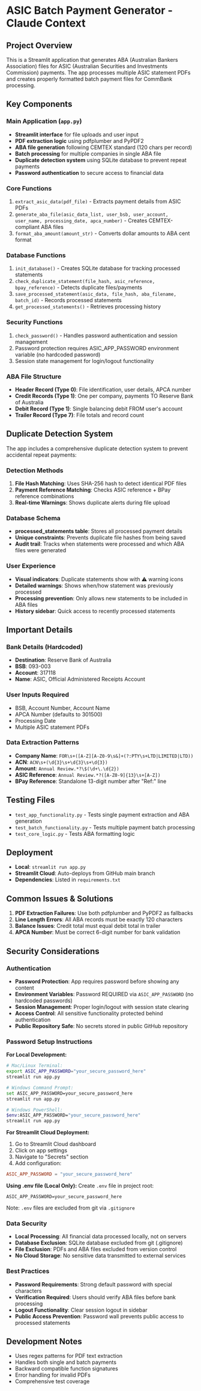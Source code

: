 # ASIC Batch Payment Generator - Claude Context

## Project Overview

This is a Streamlit application that generates ABA (Australian Bankers Association) files for ASIC (Australian Securities and Investments Commission) payments. The app processes multiple ASIC statement PDFs and creates properly formatted batch payment files for CommBank processing.

## Key Components

### Main Application (`app.py`)
- **Streamlit interface** for file uploads and user input
- **PDF extraction logic** using pdfplumber and PyPDF2
- **ABA file generation** following CEMTEX standard (120 chars per record)
- **Batch processing** for multiple companies in single ABA file
- **Duplicate detection system** using SQLite database to prevent repeat payments
- **Password authentication** to secure access to financial data

### Core Functions
1. `extract_asic_data(pdf_file)` - Extracts payment details from ASIC PDFs
2. `generate_aba_file(asic_data_list, user_bsb, user_account, user_name, processing_date, apca_number)` - Creates CEMTEX-compliant ABA files
3. `format_aba_amount(amount_str)` - Converts dollar amounts to ABA cent format

### Database Functions
1. `init_database()` - Creates SQLite database for tracking processed statements
2. `check_duplicate_statement(file_hash, asic_reference, bpay_reference)` - Detects duplicate files/payments
3. `save_processed_statement(asic_data, file_hash, aba_filename, batch_id)` - Records processed statements
4. `get_processed_statements()` - Retrieves processing history

### Security Functions
1. `check_password()` - Handles password authentication and session management
2. Password protection requires ASIC_APP_PASSWORD environment variable (no hardcoded password)
3. Session state management for login/logout functionality

### ABA File Structure
- **Header Record (Type 0)**: File identification, user details, APCA number
- **Credit Records (Type 1)**: One per company, payments TO Reserve Bank of Australia
- **Debit Record (Type 1)**: Single balancing debit FROM user's account
- **Trailer Record (Type 7)**: File totals and record count

## Duplicate Detection System

The app includes a comprehensive duplicate detection system to prevent accidental repeat payments:

### Detection Methods
1. **File Hash Matching**: Uses SHA-256 hash to detect identical PDF files
2. **Payment Reference Matching**: Checks ASIC reference + BPay reference combinations
3. **Real-time Warnings**: Shows duplicate alerts during file upload

### Database Schema
- **processed_statements table**: Stores all processed payment details
- **Unique constraints**: Prevents duplicate file hashes from being saved
- **Audit trail**: Tracks when statements were processed and which ABA files were generated

### User Experience
- **Visual indicators**: Duplicate statements show with ⚠️ warning icons
- **Detailed warnings**: Shows when/how statement was previously processed
- **Processing prevention**: Only allows new statements to be included in ABA files
- **History sidebar**: Quick access to recently processed statements

## Important Details

### Bank Details (Hardcoded)
- **Destination**: Reserve Bank of Australia
- **BSB**: 093-003
- **Account**: 317118
- **Name**: ASIC, Official Administered Receipts Account

### User Inputs Required
- BSB, Account Number, Account Name
- APCA Number (defaults to 301500)
- Processing Date
- Multiple ASIC statement PDFs

### Data Extraction Patterns
- **Company Name**: `FOR\s+([A-Z][A-Z0-9\s&]+(?:PTY\s+LTD|LIMITED|LTD))`
- **ACN**: `ACN\s+(\d{3}\s+\d{3}\s+\d{3})`
- **Amount**: `Annual Review.*?\$(\d+\.\d{2})`
- **ASIC Reference**: `Annual Review.*?([A-Z0-9]{13}\s+[A-Z])`
- **BPay Reference**: Standalone 13-digit number after "Ref:" line

## Testing Files

- `test_app_functionality.py` - Tests single payment extraction and ABA generation
- `test_batch_functionality.py` - Tests multiple payment batch processing
- `test_core_logic.py` - Tests ABA formatting logic

## Deployment

- **Local**: `streamlit run app.py`
- **Streamlit Cloud**: Auto-deploys from GitHub main branch
- **Dependencies**: Listed in `requirements.txt`

## Common Issues & Solutions

1. **PDF Extraction Failures**: Use both pdfplumber and PyPDF2 as fallbacks
2. **Line Length Errors**: All ABA records must be exactly 120 characters
3. **Balance Issues**: Credit total must equal debit total in trailer
4. **APCA Number**: Must be correct 6-digit number for bank validation

## Security Considerations

### Authentication
- **Password Protection**: App requires password before showing any content
- **Environment Variables**: Password REQUIRED via `ASIC_APP_PASSWORD` (no hardcoded passwords)
- **Session Management**: Proper login/logout with session state clearing
- **Access Control**: All sensitive functionality protected behind authentication
- **Public Repository Safe**: No secrets stored in public GitHub repository

### Password Setup Instructions

**For Local Development:**
```bash
# Mac/Linux Terminal:
export ASIC_APP_PASSWORD="your_secure_password_here"
streamlit run app.py

# Windows Command Prompt:
set ASIC_APP_PASSWORD=your_secure_password_here
streamlit run app.py

# Windows PowerShell:
$env:ASIC_APP_PASSWORD="your_secure_password_here"
streamlit run app.py
```

**For Streamlit Cloud Deployment:**
1. Go to Streamlit Cloud dashboard
2. Click on app settings
3. Navigate to "Secrets" section
4. Add configuration:
```toml
ASIC_APP_PASSWORD = "your_secure_password_here"
```

**Using .env file (Local Only):**
Create `.env` file in project root:
```
ASIC_APP_PASSWORD=your_secure_password_here
```
Note: `.env` files are excluded from git via `.gitignore`

### Data Security
- **Local Processing**: All financial data processed locally, not on servers
- **Database Exclusion**: SQLite database excluded from git (.gitignore)
- **File Exclusion**: PDFs and ABA files excluded from version control
- **No Cloud Storage**: No sensitive data transmitted to external services

### Best Practices
- **Password Requirements**: Strong default password with special characters
- **Verification Required**: Users should verify ABA files before bank processing
- **Logout Functionality**: Clear session logout in sidebar
- **Public Access Prevention**: Password wall prevents public access to processed statements

## Development Notes

- Uses regex patterns for PDF text extraction
- Handles both single and batch payments
- Backward compatible function signatures
- Error handling for invalid PDFs
- Comprehensive test coverage